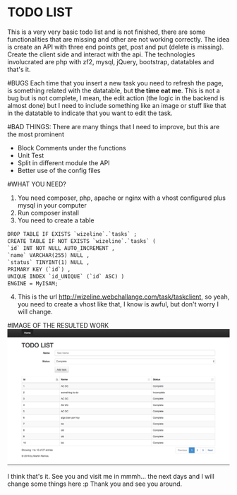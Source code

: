TODO LIST
=========

This is a very very basic todo list and is not finished, there are some functionalities that are missing and other are not working correctly.
The idea is create an API with three end points get, post and put (delete is missing).
Create the client side and interact with the api.
The technologies involucrated are php with zf2, mysql, jQuery, bootstrap, datatables and that's it.

#BUGS
Each time that you insert a new task you need to refresh the page, is something related with the datatable, but __the time eat me__.
This is not a bug but is not complete, I mean, the edit action (the logic in the backend is almost done) but I need to include something like an image or stuff like that in the datatable to indicate that you want to edit the task.

#BAD THINGS:
There are many things that I need to improve, but this are the most prominent
* Block Comments under the functions
* Unit Test
* Split in different module the API
* Better use of the config files

#WHAT YOU NEED?
1. You need composer, php, apache or nginx with a vhost configured plus mysql in your computer
2. Run composer install
3. You need to create a table
```
DROP TABLE IF EXISTS `wizeline`.`tasks` ;
CREATE TABLE IF NOT EXISTS `wizeline`.`tasks` (
`id` INT NOT NULL AUTO_INCREMENT ,
`name` VARCHAR(255) NULL ,
`status` TINYINT(1) NULL ,
PRIMARY KEY (`id`) ,
UNIQUE INDEX `id_UNIQUE` (`id` ASC) )
ENGINE = MyISAM;
```
4. This is the url http://wizeline.webchallange.com/task/taskclient, so yeah, you need to create a vhost like that, I know is awful, but don't worry I will change.

#IMAGE OF THE RESULTED WORK
![alt text][todo]

[todo]: https://github.com/martinn21/todo-list/blob/master/public/img/system.png "System"

I think that's it. See you and visit me in mmmh... the next days and I will change some things here :p
Thank you and see you around.